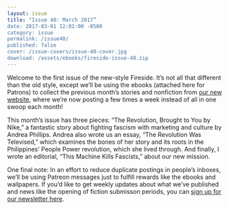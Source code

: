 ```yaml
---
layout: issue
title: "Issue 40: March 2017”
date: 2017-03-01 12:01:00 -0500
category: issue
permalink: /issue40/
published: false
cover: /issue-covers/issue-40-cover.jpg
download: /assets/ebooks/fireside-issue-40.zip
---
```

Welcome to the first issue of the new-style Fireside. It’s not all that different than the old style, except we’ll be using the ebooks (attached here for Patrons) to collect the previous month’s stories and nonfiction from [our new website](http://firesidefiction.com/), where we’re now posting a few times a week instead of all in one swoop each month!

This month’s issue has three pieces: “The Revolution, Brought to You by Nike,” a fantastic story about fighting fascism with marketing and culture by Andrea Phillips. Andrea also wrote us an essay, “The Revolution Was Televised,” which examines the bones of her story and its roots in the Philippines’ People Power revolution, which she lived through. And finally, I wrote an editorial, “This Machine Kills Fascists,” about our new mission.

One final note: In an effort to reduce duplicate postings in people’s inboxes, we’ll be using Patreon messages just to fulfill rewards like the ebooks and wallpapers. If you’d like to get weekly updates about what we’ve published and news like the opening of fiction submisson periods, you can [sign up for our newsletter here](http://eepurl.com/cC-qf5).